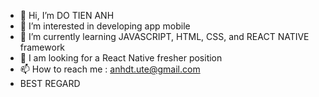 - 👋 Hi, I’m DO TIEN ANH
- 👀 I’m interested in developing app mobile
- 🌱 I’m currently learning JAVASCRIPT, HTML, CSS, and REACT NATIVE framework
- 💞️ I am looking for a React Native fresher position
- 📫 How to reach me : anhdt.ute@gmail.com
- BEST REGARD

<!---
dotienanh77/dotienanh77 is a ✨ special ✨ repository because its `README.md` (this file) appears on your GitHub profile.
You can click the Preview link to take a look at your changes.
--->
